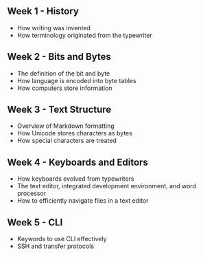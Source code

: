 ## Week 1 - History
- How writing was invented
- How terminology originated from the typewriter
## Week 2 - Bits and Bytes
- The definition of the bit and byte
- How language is encoded into byte tables
- How computers store information
## Week 3 - Text Structure
- Overview of Markdown formatting
- How Unicode stores characters as bytes
- How special characters are treated
## Week 4 - Keyboards and Editors
- How keyboards evolved from typewriters
- The text editor, integrated development environment, and word processor
- How to efficiently navigate files in a text editor
## Week 5 - CLI
- Keywords to use CLI effectively
- SSH and transfer protocols